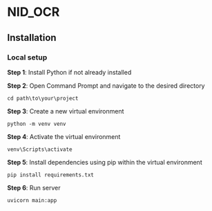 # NID_OCR
## Installation
### Local setup
**Step 1**: Install Python if not already installed 

**Step 2**: Open Command Prompt and navigate to the desired directory
```shell
cd path\to\your\project
```
**Step 3**: Create a new virtual environment
```shell
python -m venv venv
```
**Step 4**: Activate the virtual environment  
```shell
venv\Scripts\activate
```
**Step 5**: Install dependencies using pip within the virtual environment
```shell
pip install requirements.txt
```
**Step 6**: Run server
```shell
uvicorn main:app
```
